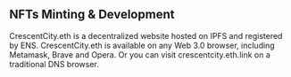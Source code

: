 ## NFTs Minting & Development

CrescentCity.eth is a decentralized website hosted on IPFS and registered by ENS. CrescentCity.eth is available on any Web 3.0 browser, including Metamask, Brave and Opera. Or you can visit crescentcity.eth.link on a traditional DNS browser.
